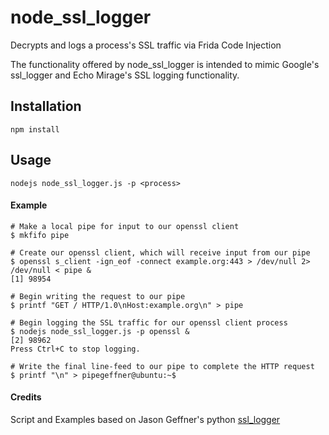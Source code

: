 # node_ssl_logger
Decrypts and logs a process's SSL traffic via Frida Code Injection

The functionality offered by node_ssl_logger is intended to mimic Google's ssl_logger and Echo Mirage's SSL logging functionality.


## Installation
```
npm install
```

## Usage
```
nodejs node_ssl_logger.js -p <process>
```

#### Example
```
# Make a local pipe for input to our openssl client
$ mkfifo pipe

# Create our openssl client, which will receive input from our pipe
$ openssl s_client -ign_eof -connect example.org:443 > /dev/null 2> /dev/null < pipe &
[1] 98954

# Begin writing the request to our pipe
$ printf "GET / HTTP/1.0\nHost:example.org\n" > pipe

# Begin logging the SSL traffic for our openssl client process
$ nodejs node_ssl_logger.js -p openssl &
[2] 98962
Press Ctrl+C to stop logging.

# Write the final line-feed to our pipe to complete the HTTP request
$ printf "\n" > pipegeffner@ubuntu:~$ 
```

#### Credits
Script and Examples based on Jason Geffner's python [ssl_logger](https://github.com/google/ssl_logger)


